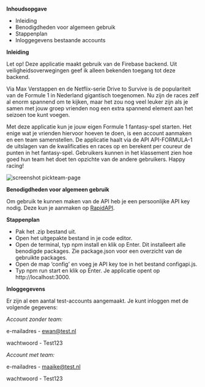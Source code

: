 
**Inhoudsopgave**
* Inleiding
* Benodigdheden voor algemeen gebruik
* Stappenplan
* Inloggegevens bestaande accounts

**Inleiding**

Let op! Deze applicatie maakt gebruik van de Firebase backend. Uit veiligheidsoverwegingen geef ik alleen bekenden toegang tot deze backend.

Via Max Verstappen en de Netflix-serie Drive to Survive is de populariteit van de Formule 1 in Nederland gigantisch toegenomen. Nu zijn de races zelf al enorm spannend om te kijken, maar het zou nog veel leuker zijn als je samen met jouw groep vrienden nog een extra spannend element aan het seizoen toe kunt voegen.

Met deze applicatie kun je jouw eigen Formule 1 fantasy-spel starten. Het enige wat je vrienden hiervoor hoeven te doen, is een account aanmaken en een team samenstellen. De applicatie haalt via de API API-FORMULA-1 de uitslagen van de kwalificaties en races op en berekent per coureur de punten in het fantasy-spel. Gebruikers kunnen in het klassement zien hoe goed hun team het doet ten opzichte van de andere gebruikers. Happy racing!

![screenshot pickteam-page](fantasyf1app/src/assets/screenshot.png)

**Benodigdheden voor algemeen gebruik**

Om gebruik te kunnen maken van de API heb je een persoonlijke API key nodig. Deze kun je aanmaken op [RapidAPI](https://rapidapi.com/api-sports/api/api-formula-1/).

**Stappenplan**

* Pak het .zip bestand uit.
* Open het uitgepakte bestand in je code editor.
* Open de terminal, typ npm install en klik op Enter. Dit installeert alle benodigde packages. Zie package.json voor een overzicht van de gebruikte packages.
* Open de map ‘config’ en voeg je API key toe in het bestand configapi.js.
* Typ npm run start en klik op Enter. Je applicatie opent op http://localhost:3000.  

**Inloggegevens**

Er zijn al een aantal test-accounts aangemaakt. Je kunt inloggen met de volgende gegevens:

_Account zonder team:_

e-mailadres - ewan@test.nl

wachtwoord - Test123

_Account met team:_

e-mailadres - maaike@test.nl

wachtwoord - Test123
